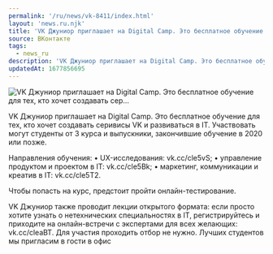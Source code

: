 ```yaml
---
permalink: '/ru/news/vk-8411/index.html'
layout: 'news.ru.njk'
title: 'VK Джуниор приглашает на Digital Camp. Это бесплатное обучение для тех, кто хочет создавать сер…'
source: ВКонтакте
tags:
  - news_ru
description: 'VK Джуниор приглашает на Digital Camp. Это бесплатное обучение для тех, кто хочет создавать сер…'
updatedAt: 1677856695
---
```

![VK Джуниор приглашает на Digital Camp. Это бесплатное обучение для тех, кто хочет создавать сер…](https://sun1-92.userapi.com/impg/uQM9kdAfkQsLLH66VfWf61lczrHv1ZhzLYZXnQ/mZj5h1dgIGs.jpg?size=510x340&quality=95&sign=0ba65badcddea33475243074613c219f&c_uniq_tag=gJ9oSrMIf4yFeCqsAZXyiyTDLAV-eOCe9rxOcdxPBws&type=album)

VK Джуниор приглашает на Digital Camp. Это бесплатное обучение для тех, кто хочет создавать серивисы VK и развиваться в IT. Участвовать могут студенты от 3 курса и выпускники, закончившие обучение в 2020 или позже.

Направления обучения:
• UX-исследования: vk.cc/cle5vS;
• управление продуктом и проектом в IT: vk.cc/cle5Bk;
• маркетинг, коммуникации и креатив в IT: vk.cc/cle5T2.

Чтобы попасть на курс, предстоит пройти онлайн-тестирование.

VK Джуниор также проводит лекции открытого формата: если просто хотите узнать о нетехнических специальностях в IT, регистрируйтесь и приходите на онлайн-встречи с экспертами для всех желающих: vk.cc/cleaBT. Для участия проходить отбор не нужно. Лучших студентов мы пригласим в гости в офис
